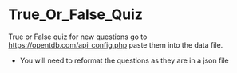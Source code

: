 # True_Or_False_Quiz
True or False quiz
for new questions go to https://opentdb.com/api_config.php
paste them into the data file.
* You will need to reformat the questions as they are in a json file
